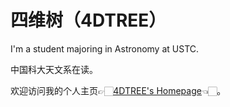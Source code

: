 # 四维树（4DTREE）

I'm a student majoring in Astronomy at USTC. 

中国科大天文系在读。

欢迎访问我的个人主页👉🏻[4DTREE's Homepage](https://4dtree.github.io)👈🏻。

<!---
4Dtree/4Dtree is a ✨ special ✨ repository because its `README.md` (this file) appears on your GitHub profile.
You can click the Preview link to take a look at your changes.
--->
